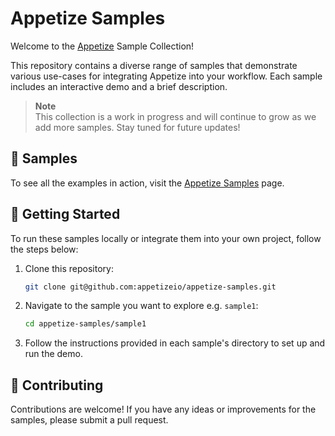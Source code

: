 # Appetize Samples

Welcome to the [Appetize](https://www.appetize.io) Sample Collection!

This repository contains a diverse range of samples that demonstrate various use-cases for integrating Appetize into your workflow. Each sample includes an interactive demo and a brief description.

> **Note**  
> This collection is a work in progress and will continue to grow as we add more samples. Stay tuned for future updates!

## :rocket: Samples

To see all the examples in action, visit the [Appetize Samples](https://appetizeio.github.io/appetize-samples/) page.

## :hammer: Getting Started

To run these samples locally or integrate them into your own project, follow the steps below:

1. Clone this repository:

   ```bash
   git clone git@github.com:appetizeio/appetize-samples.git
   ```

2. Navigate to the sample you want to explore e.g. `sample1`:

    ```bash
    cd appetize-samples/sample1
   ```

3. Follow the instructions provided in each sample's directory to set up and run the demo.

## :raising_hand: Contributing
Contributions are welcome! If you have any ideas or improvements for the samples, please submit a pull request.